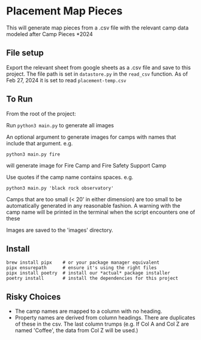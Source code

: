 # Placement Map Pieces

This will generate map pieces from a .csv file with the relevant camp data modeled after Camp Pieces *2024

## File setup
Export the relevant sheet from google sheets as a .csv file and save to this project.
The file path is set in `datastore.py` in the `read_csv` function. As of Feb 27, 2024 it is set to read `placement-temp.csv`

## To Run
From the root of the project:

Run `python3 main.py`  to generate all images

An optional argument to generate images for camps with names that include that argument. e.g.

`python3 main.py fire`

will generate image for Fire Camp and Fire Safety Support Camp

Use quotes if the camp name contains spaces. e.g.

`python3 main.py 'black rock observatory'`

Camps that are too small (< 20' in either dimension) are too small to be automatically generated in any reasonable fashion.
A warning with the camp name will be printed in the terminal when the script encounters one of these

Images are saved to the 'images' directory.

## Install

```
brew install pipx    # or your package manager equivalent
pipx ensurepath      # ensure it's using the right files
pipx install poetry  # install our *actual* package installer
poetry install       # install the dependencies for this project
```

## Risky Choices
- The camp names are mapped to a column with no heading.
- Property names are derived from column headings.  There are duplicates of these in the csv.  The last column trumps (e.g. If Col A and Col Z are named 'Coffee', the data from Col Z will be used.)
